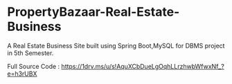 # PropertyBazaar-Real-Estate-Business
A Real Estate Business Site built using Spring Boot,MySQL for DBMS project in 5th Semester.

Full Source Code : https://1drv.ms/u/s!AquXCbDueLgOqhLLrzhwbWfwxNf_?e=h3rUBX

